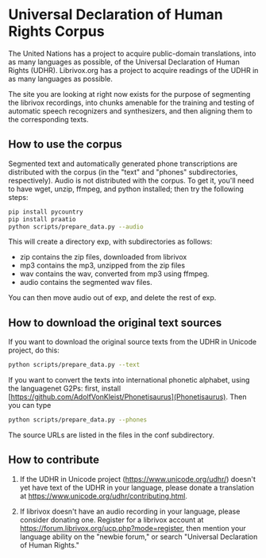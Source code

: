 # Universal Declaration of Human Rights Corpus

The United Nations has a project to acquire public-domain
translations, into as many languages as possible, of the Universal
Declaration of Human Rights (UDHR).  Librivox.org has a project to
acquire readings of the UDHR in as many languages as possible.

The site you are looking at right now exists for the purpose of
segmenting the librivox recordings, into chunks amenable for the
training and testing of automatic speech recognizers and synthesizers,
and then aligning them to the corresponding texts. 

## How to use the corpus

Segmented text and automatically generated phone transcriptions are distributed with the
corpus (in the "text" and "phones" subdirectories, respectively).
Audio is not distributed with the corpus.  To get it, you'll need
to have wget, unzip, ffmpeg, and python installed; then try the
following steps:

```bash
pip install pycountry
pip install praatio
python scripts/prepare_data.py --audio
```

This will create a directory exp, with subdirectories as follows:
* zip contains the zip files, downloaded from librivox
* mp3 contains the mp3, unzipped from the zip files
* wav contains the wav, converted from mp3 using ffmpeg.
* audio contains the segmented wav files.

You can then move audio out of exp, and delete the
rest of exp.

## How to download the original text sources

If you want to download the original source texts from
the UDHR in Unicode project, do this:
```bash
python scripts/prepare_data.py --text
```

If you want to convert the texts into international phonetic alphabet,
using the languagenet G2Ps: first, install
[https://github.com/AdolfVonKleist/Phonetisaurus](Phonetisaurus).
Then you can type
```bash
python scripts/prepare_data.py --phones
```
The source URLs are listed in the files in the conf subdirectory.

## How to contribute

1. If the UDHR in Unicode project (https://www.unicode.org/udhr/)
   doesn't yet have text of the UDHR in your  language, please
   donate a translation at https://www.unicode.org/udhr/contributing.html.

2. If librivox doesn't have an audio recording in your language, please
   consider donating one.  Register for a librivox account at
   https://forum.librivox.org/ucp.php?mode=register, then
   mention your language ability on the "newbie forum,"
   or search "Universal Declaration of Human Rights."

